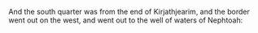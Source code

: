 And the south quarter was from the end of Kirjathjearim, and the border went out on the west, and went out to the well of waters of Nephtoah:
